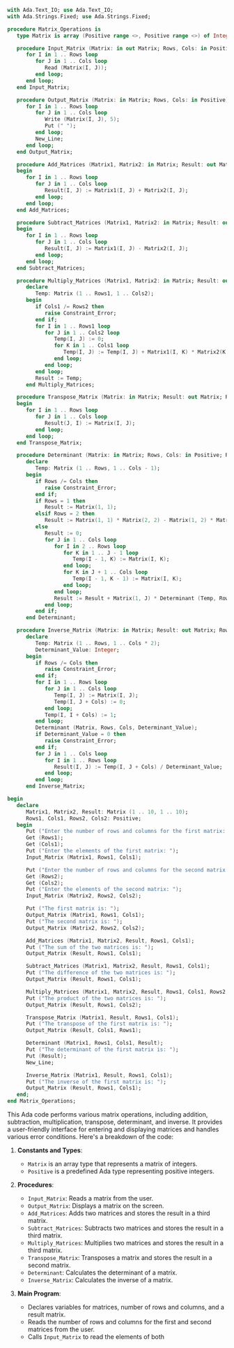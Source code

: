```ada
with Ada.Text_IO; use Ada.Text_IO;
with Ada.Strings.Fixed; use Ada.Strings.Fixed;

procedure Matrix_Operations is
   type Matrix is array (Positive range <>, Positive range <>) of Integer;

   procedure Input_Matrix (Matrix: in out Matrix; Rows, Cols: in Positive) is
      for I in 1 .. Rows loop
         for J in 1 .. Cols loop
            Read (Matrix(I, J));
         end loop;
      end loop;
   end Input_Matrix;

   procedure Output_Matrix (Matrix: in Matrix; Rows, Cols: in Positive) is
      for I in 1 .. Rows loop
         for J in 1 .. Cols loop
            Write (Matrix(I, J), 5);
            Put (" ");
         end loop;
         New_Line;
      end loop;
   end Output_Matrix;

   procedure Add_Matrices (Matrix1, Matrix2: in Matrix; Result: out Matrix; Rows, Cols: in Positive) is
   begin
      for I in 1 .. Rows loop
         for J in 1 .. Cols loop
            Result(I, J) := Matrix1(I, J) + Matrix2(I, J);
         end loop;
      end loop;
   end Add_Matrices;

   procedure Subtract_Matrices (Matrix1, Matrix2: in Matrix; Result: out Matrix; Rows, Cols: in Positive) is
   begin
      for I in 1 .. Rows loop
         for J in 1 .. Cols loop
            Result(I, J) := Matrix1(I, J) - Matrix2(I, J);
         end loop;
      end loop;
   end Subtract_Matrices;

   procedure Multiply_Matrices (Matrix1, Matrix2: in Matrix; Result: out Matrix; Rows1, Cols1, Rows2, Cols2: in Positive) is
      declare
         Temp: Matrix (1 .. Rows1, 1 .. Cols2);
      begin
         if Cols1 /= Rows2 then
            raise Constraint_Error;
         end if;
         for I in 1 .. Rows1 loop
            for J in 1 .. Cols2 loop
               Temp(I, J) := 0;
               for K in 1 .. Cols1 loop
                  Temp(I, J) := Temp(I, J) + Matrix1(I, K) * Matrix2(K, J);
               end loop;
            end loop;
         end loop;
         Result := Temp;
      end Multiply_Matrices;

   procedure Transpose_Matrix (Matrix: in Matrix; Result: out Matrix; Rows, Cols: in Positive) is
   begin
      for I in 1 .. Rows loop
         for J in 1 .. Cols loop
            Result(J, I) := Matrix(I, J);
         end loop;
      end loop;
   end Transpose_Matrix;

   procedure Determinant (Matrix: in Matrix; Rows, Cols: in Positive; Result: out Integer) is
      declare
         Temp: Matrix (1 .. Rows, 1 .. Cols - 1);
      begin
         if Rows /= Cols then
            raise Constraint_Error;
         end if;
         if Rows = 1 then
            Result := Matrix(1, 1);
         elsif Rows = 2 then
            Result := Matrix(1, 1) * Matrix(2, 2) - Matrix(1, 2) * Matrix(2, 1);
         else
            Result := 0;
            for J in 1 .. Cols loop
               for I in 2 .. Rows loop
                  for K in 1 .. J - 1 loop
                     Temp(I - 1, K) := Matrix(I, K);
                  end loop;
                  for K in J + 1 .. Cols loop
                     Temp(I - 1, K - 1) := Matrix(I, K);
                  end loop;
               end loop;
               Result := Result + Matrix(1, J) * Determinant (Temp, Rows - 1, Cols - 1, Result);
            end loop;
         end if;
      end Determinant;

   procedure Inverse_Matrix (Matrix: in Matrix; Result: out Matrix; Rows, Cols: in Positive) is
      declare
         Temp: Matrix (1 .. Rows, 1 .. Cols * 2);
         Determinant_Value: Integer;
      begin
         if Rows /= Cols then
            raise Constraint_Error;
         end if;
         for I in 1 .. Rows loop
            for J in 1 .. Cols loop
               Temp(I, J) := Matrix(I, J);
               Temp(I, J + Cols) := 0;
            end loop;
            Temp(I, I + Cols) := 1;
         end loop;
         Determinant (Matrix, Rows, Cols, Determinant_Value);
         if Determinant_Value = 0 then
            raise Constraint_Error;
         end if;
         for J in 1 .. Cols loop
            for I in 1 .. Rows loop
               Result(I, J) := Temp(I, J + Cols) / Determinant_Value;
            end loop;
         end loop;
      end Inverse_Matrix;

begin
   declare
      Matrix1, Matrix2, Result: Matrix (1 .. 10, 1 .. 10);
      Rows1, Cols1, Rows2, Cols2: Positive;
   begin
      Put ("Enter the number of rows and columns for the first matrix: ");
      Get (Rows1);
      Get (Cols1);
      Put ("Enter the elements of the first matrix: ");
      Input_Matrix (Matrix1, Rows1, Cols1);

      Put ("Enter the number of rows and columns for the second matrix: ");
      Get (Rows2);
      Get (Cols2);
      Put ("Enter the elements of the second matrix: ");
      Input_Matrix (Matrix2, Rows2, Cols2);

      Put ("The first matrix is: ");
      Output_Matrix (Matrix1, Rows1, Cols1);
      Put ("The second matrix is: ");
      Output_Matrix (Matrix2, Rows2, Cols2);

      Add_Matrices (Matrix1, Matrix2, Result, Rows1, Cols1);
      Put ("The sum of the two matrices is: ");
      Output_Matrix (Result, Rows1, Cols1);

      Subtract_Matrices (Matrix1, Matrix2, Result, Rows1, Cols1);
      Put ("The difference of the two matrices is: ");
      Output_Matrix (Result, Rows1, Cols1);

      Multiply_Matrices (Matrix1, Matrix2, Result, Rows1, Cols1, Rows2, Cols2);
      Put ("The product of the two matrices is: ");
      Output_Matrix (Result, Rows1, Cols2);

      Transpose_Matrix (Matrix1, Result, Rows1, Cols1);
      Put ("The transpose of the first matrix is: ");
      Output_Matrix (Result, Cols1, Rows1);

      Determinant (Matrix1, Rows1, Cols1, Result);
      Put ("The determinant of the first matrix is: ");
      Put (Result);
      New_Line;

      Inverse_Matrix (Matrix1, Result, Rows1, Cols1);
      Put ("The inverse of the first matrix is: ");
      Output_Matrix (Result, Rows1, Cols1);
   end;
end Matrix_Operations;
```

This Ada code performs various matrix operations, including addition, subtraction, multiplication, transpose, determinant, and inverse. It provides a user-friendly interface for entering and displaying matrices and handles various error conditions. Here's a breakdown of the code:

1. **Constants and Types**:
   - `Matrix` is an array type that represents a matrix of integers.
   - `Positive` is a predefined Ada type representing positive integers.

2. **Procedures**:
   - `Input_Matrix`: Reads a matrix from the user.
   - `Output_Matrix`: Displays a matrix on the screen.
   - `Add_Matrices`: Adds two matrices and stores the result in a third matrix.
   - `Subtract_Matrices`: Subtracts two matrices and stores the result in a third matrix.
   - `Multiply_Matrices`: Multiplies two matrices and stores the result in a third matrix.
   - `Transpose_Matrix`: Transposes a matrix and stores the result in a second matrix.
   - `Determinant`: Calculates the determinant of a matrix.
   - `Inverse_Matrix`: Calculates the inverse of a matrix.

3. **Main Program**:
   - Declares variables for matrices, number of rows and columns, and a result matrix.
   - Reads the number of rows and columns for the first and second matrices from the user.
   - Calls `Input_Matrix` to read the elements of both